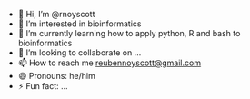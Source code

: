 - 👋 Hi, I’m @rnoyscott
- 👀 I’m interested in bioinformatics
- 🌱 I’m currently learning how to apply python, R and bash to bioinformatics
- 💞️ I’m looking to collaborate on ...
- 📫 How to reach me reubennoyscott@gmail.com
- 😄 Pronouns: he/him
- ⚡ Fun fact: ...

<!---
rnoyscott/rnoyscott is a ✨ special ✨ repository because its `README.md` (this file) appears on your GitHub profile.
You can click the Preview link to take a look at your changes.
--->
